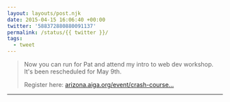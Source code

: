 ```yaml
---
layout: layouts/post.njk
date: 2015-04-15 16:06:40 +00:00
twitter: '588372880880091137'
permalink: /status/{{ twitter }}/
tags: 
  - tweet
---
```


> Now you can run for Pat and attend my intro to web dev workshop. It's been rescheduled for May 9th.
> 
> Register here: [arizona.aiga.org/event/crash-course…](https://arizona.aiga.org/event/crash-course-intro-to-web/)

---
